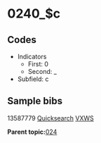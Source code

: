 # 0240\_$c

## Codes

-   Indicators
    -   First: 0
    -   Second: \_
-   Subfield: c

## Sample bibs

13587779 [Quicksearch](https://search.library.yale.edu/catalog/13587779) [VXWS](http://prodorbis.library.yale.edu:7014/vxws/GetHoldingsService?bibId=13587779)

**Parent topic:**[024](../../tags/024/024.md)

